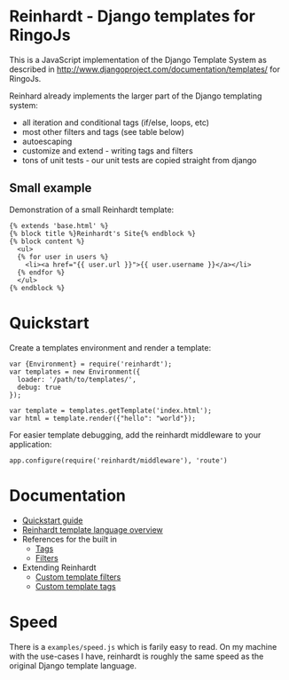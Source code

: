 # Reinhardt - Django templates for RingoJs

This is a JavaScript implementation of the Django Template System as described in <http://www.djangoproject.com/documentation/templates/> for RingoJs.

Reinhard already implements the larger part of the Django templating system:

  * all iteration and conditional tags (if/else, loops, etc)
  * most other filters and tags (see table below)
  * autoescaping
  * customize and extend - writing tags and filters
  * tons of unit tests - our unit tests are copied straight from django

## Small example

Demonstration of a small Reinhardt template:

    {% extends 'base.html' %}
    {% block title %}Reinhardt's Site{% endblock %}
    {% block content %}
      <ul>
      {% for user in users %}
        <li><a href="{{ user.url }}">{{ user.username }}</a></li>
      {% endfor %}
      </ul>
    {% endblock %}

# Quickstart

Create a templates environment and render a template:

    var {Environment} = require('reinhardt');
    var templates = new Environment({
      loader: '/path/to/templates/',
      debug: true
    });

    var template = templates.getTemplate('index.html');
    var html = template.render({"hello": "world"});

For easier template debugging, add the reinhardt middleware
to your application:

    app.configure(require('reinhardt/middleware'), 'route')

# Documentation

  * [Quickstart guide](./docs/quickstart.md)
  * [Reinhardt template language overview](./docs/templates.md)
  * References for the built in
    * [Tags](./docs/tags.md)
    * [Filters](./docs/filters.md)
  * Extending Reinhardt
    * [Custom template filters](./docs/custom-template-filters.md)
    * [Custom template tags](./docs/custom-template-tags.md)

# Speed

There is a `examples/speed.js` which is farily easy to read. On my machine with the use-cases I have, reinhardt is roughly the same speed as the original Django template language.
